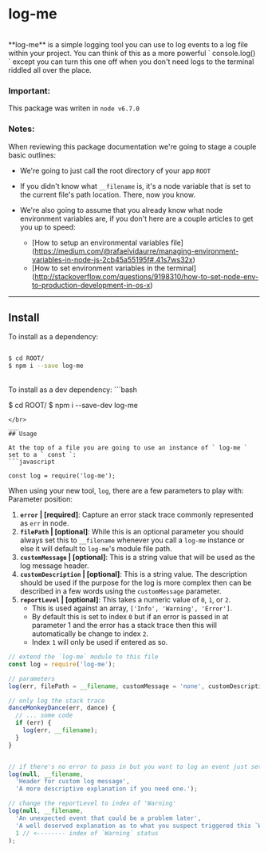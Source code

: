 # log-me
</br>
**log-me** is a simple logging tool you can use to log events to a log file within your project. You can think of this as a more powerful ` console.log() ` except you can turn this one off when you don't need logs to the terminal riddled all over the place.
</br>

### Important:
This package was writen in ` node v6.7.0 `

### Notes:
When reviewing this package documentation we're going to stage a couple basic outlines:

- We're going to just call the root directory of your app ` ROOT `

- If you didn't know what ` __filename ` is, it's a node variable that is set to the current file's path location. There, now you know.

- We're also going to assume that you already know what node environment variables are, if you don't here are a couple articles to get you up to speed:
  - [How to setup an environmental variables file] (https://medium.com/@rafaelvidaurre/managing-environment-variables-in-node-js-2cb45a55195f#.41s7ws32x)
  - [How to set environment variables in the terminal] (http://stackoverflow.com/questions/9198310/how-to-set-node-env-to-production-development-in-os-x)
___
## Install

To install as a dependency:
```bash

$ cd ROOT/
$ npm i --save log-me

```
</br>
To install as a dev dependency:
```bash

$ cd ROOT/
$ npm i --save-dev log-me

```
</br>
___
## Usage

At the top of a file you are going to use an instance of ` log-me ` set to a ` const `:
```javascript

const log = require('log-me');

```

When using your new tool, ` log `, there are a few parameters to play with:</br>
Parameter position:
  1. **` error ` | [required]**: Capture an error stack trace commonly represented as ` err ` in node.
  2. **` filePath ` | [optional]**: While this is an optional parameter you should always set this to ` __filename ` whenever you call a ` log-me ` instance or else it will default to ` log-me `'s module file path.
  3. **` customMessage ` | [optional]**: This is a string value that will be used as the log message header.
  4. **` customDescription ` | [optional]**: This is a string value. The description should be used if the purpose for the log is more complex then can be described in a few words using the ` customMessage ` parameter.
  5. **` reportLevel ` | [optional]**: This takes a numeric value of `0`, `1`, or `2`.
     - This is used against an array, ` ['Info', 'Warning', 'Error'] `.
     - By default this is set to index ` 0 ` but if an error is passed in at parameter 1 and the error has a stack trace then this will automatically be change to index ` 2 `.
     - Index ` 1 ` will only be used if entered as so.


```javascript
// extend the `log-me` module to this file
const log = require('log-me');

// parameters
log(err, filePath = __filename, customMessage = 'none', customDescription = 'none', reportLevel = 0);

// only log the stack trace
danceMonkeyDance(err, dance) {
  // ... some code
  if (err) {
    log(err, __filename);
  }
}


// if there's no error to pass in but you want to log an event just set the first parameter to `null`
log(null, __filename,
  'Header for custom log message',
  'A more descriptive explanation if you need one.');

// change the reportLevel to index of 'Warning'
log(null, __filename,
  'An unexpected event that could be a problem later',
  'A well deserved explanation as to what you suspect triggered this `Warning` log',
  1 // <-------- index of `Warning` status
);

```

